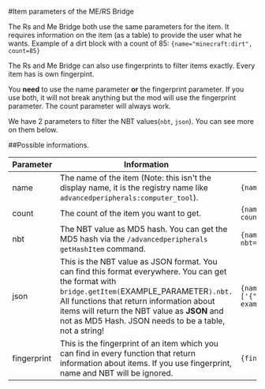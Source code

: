 #Item parameters of the ME/RS Bridge

The Rs and Me Bridge both use the same parameters for the item.
It requires information on the item (as a table) to provide the user what he wants.
Example of a dirt block with a count of 85: `{name="minecraft:dirt", count=85}`

The Rs and Me Bridge can also use fingerprints to filter items exactly.
Every item has is own fingerpint.

You **need** to use the name parameter **or** the fingerprint parameter. If you use both, it will not break anything but the mod will use the fingerprint parameter.
The count parameter will always work.

We have 2 parameters to filter the NBT values(`nbt`, `json`). You can see more on them below.

##Possible informations.

| Parameter | Information | Example |
|-----------|-------------|---------|
| name | The name of the item (Note: this isn't the display name, it is the registry name like `advancedperipherals:computer_tool`). | `{name="advancedperipherals:computer_tool"}` |
| count | The count of the item you want to get. | `{name="advancedperipherals:computer_tool", count=48}` |
| nbt | The NBT value as MD5 hash. You can get the MD5 hash via the `/advancedperipherals getHashItem` command. | `{name="minecraft:enchanted_book", count=38, nbt="ae70053c97f877de546b0248b9ddf525"}` |
| json | This is the NBT value as JSON format. You can find this format everywhere. You can get the format with `bridge.getItem(`EXAMPLE_PARAMETER`).nbt.` All functions that return information about items will return the NBT value as **JSON** and not as MD5 Hash. JSON needs to be a table, not a string! | `{name="minecraft:book", count=38, json={pages:['{"text":"Advanced Peripherals book example"}'],title:CoolBook,author:Srendi}}` |
| fingerprint | This is the fingerprint of an item which you can find in every function that return information about items. If you use fingerprint, name and NBT will be ignored. | `{fingerprint="501761a712d45cdcdb2f7793dc0339e5"}` |
